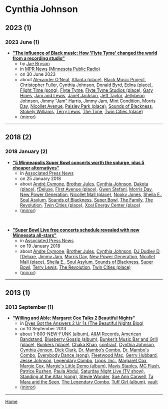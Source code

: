 # Cynthia Johnson

## 2023 (1)

### 2023 June (1)

 - [**"The influence of Black music: How 'Flyte Tyme' changed the world from a recording studio"**](https://www.mprnews.org/story/2023/06/29/the-influence-of-black-music-how-flyte-tyme-changed-the-world-from-a-booth-in-edina)
    - by [Jae Bryson](../../authors/jae-bryson/index.md)
    - in [MPR News (Minnesota Public Radio)](../../publications/mpr-news-minnesota-public-radio/index.md)
    - on 30 June 2023
    - about [Alexander O’Neal](../../topics/alexander-o-neal/index.md), [Atlanta (place)](../../topics/place/atlanta/index.md), [Black Music Project](../../topics/black-music-project/index.md), [Christopher Fuller](../../topics/christopher-fuller/index.md), [Cynthia Johnson](../../topics/cynthia-johnson/index.md), [Donald Byrd](../../topics/donald-byrd/index.md), [Edina (place)](../../topics/place/edina/index.md), [Flight Time (song)](../../topics/song/flight-time/index.md), [Flyte Tyme](../../topics/flyte-tyme/index.md), [Flyte Tyme Studios (place)](../../topics/place/flyte-tyme-studios/index.md), [Gary Hines](../../topics/gary-hines/index.md), [Jam and Lewis](../../topics/jam-and-lewis/index.md), [Janet Jackson](../../topics/janet-jackson/index.md), [Jeff Taylor](../../topics/jeff-taylor/index.md), [Jellybean Johnson](../../topics/jellybean-johnson/index.md), [Jimmy “Jam” Harris](../../topics/jimmy-jam-harris/index.md), [Jimmy Jam](../../topics/jimmy-jam/index.md), [Mint Condition](../../topics/mint-condition/index.md), [Morris Day](../../topics/morris-day/index.md), [Nicollet Avenue](../../topics/nicollet-avenue/index.md), [Paisley Park (place)](../../topics/place/paisley-park/index.md), [Sounds of Blackness](../../topics/sounds-of-blackness/index.md), [Stokely Williams](../../topics/stokely-williams/index.md), [Terry Lewis](../../topics/terry-lewis/index.md), [The Time](../../topics/the-time/index.md), [Twin Cities (place)](../../topics/place/twin-cities/index.md)
    - ([mirror](https://web.archive.org/web/*/https://www.mprnews.org/story/2023/06/29/the-influence-of-black-music-how-flyte-tyme-changed-the-world-from-a-booth-in-edina))

----

## 2018 (2)

### 2018 January (2)

 - [**"5 Minneapolis Super Bowl concerts worth the splurge, plus 5 cheaper alternatives"**](https://apnews.com/b5354fb801f94674abaf28203dd6eec2)
    - in [Associated Press News](../../publications/associated-press-news/index.md)
    - on 25 January 2018
    - about [André Cymone](../../topics/andr-cymone/index.md), [Brother Jules](../../topics/brother-jules/index.md), [Cynthia Johnson](../../topics/cynthia-johnson/index.md), [Dakota (place)](../../topics/place/dakota/index.md), [fDeluxe](../../topics/fdeluxe/index.md), [First Avenue (place)](../../topics/place/first-avenue/index.md), [Gwen Stefani](../../topics/gwen-stefani/index.md), [Morris Day](../../topics/morris-day/index.md), [New Power Generation](../../topics/new-power-generation/index.md), [Nicollet Mall (place)](../../topics/place/nicollet-mall/index.md), [Nooky Jones](../../topics/nooky-jones/index.md), [Sheila E.](../../topics/sheila-e/index.md), [Soul Asylum](../../topics/soul-asylum/index.md), [Sounds of Blackness](../../topics/sounds-of-blackness/index.md), [Super Bowl](../../topics/super-bowl/index.md), [The Family](../../topics/the-family/index.md), [The Revolution](../../topics/the-revolution/index.md), [Twin Cities (place)](../../topics/place/twin-cities/index.md), [Xcel Energy Center (place)](../../topics/place/xcel-energy-center/index.md)
    - ([mirror](https://web.archive.org/web/*/https://apnews.com/b5354fb801f94674abaf28203dd6eec2))

<br />

 - [**"Super Bowl Live free concerts schedule revealed with new Minnesota all-stars"**](https://apnews.com/359610d132dc4676a00e9e4da420ecaf)
    - in [Associated Press News](../../publications/associated-press-news/index.md)
    - on 19 January 2018
    - about [Andre Cymone](../../topics/andre-cymone/index.md), [Brother Jules](../../topics/brother-jules/index.md), [Cynthia Johnson](../../topics/cynthia-johnson/index.md), [DJ Dudley D](../../topics/dj-dudley-d/index.md), [fDeluxe](../../topics/fdeluxe/index.md), [Jimmy Jam](../../topics/jimmy-jam/index.md), [Morris Day](../../topics/morris-day/index.md), [New Power Generation](../../topics/new-power-generation/index.md), [Nicollet Mall (place)](../../topics/place/nicollet-mall/index.md), [Sheila E.](../../topics/sheila-e/index.md), [Soul Asylum](../../topics/soul-asylum/index.md), [Sounds of Blackness](../../topics/sounds-of-blackness/index.md), [Super Bowl](../../topics/super-bowl/index.md), [Terry Lewis](../../topics/terry-lewis/index.md), [The Revolution](../../topics/the-revolution/index.md), [Twin Cities (place)](../../topics/place/twin-cities/index.md)
    - ([mirror](https://web.archive.org/web/*/https://apnews.com/359610d132dc4676a00e9e4da420ecaf))

----

## 2013 (1)

### 2013 September (1)

 - [**"Willing and Able: Margaret Cox Talks 2 Beautiful Nights"**](http://beautifulnightschitown.blogspot.com/2013/09/willing-and-able-margaret-cox-talks-2.html)
    - in [Dyes Got the Answers 2 Ur ?s (The Beautiful Nights Blog)](../../publications/dyes-got-the-answers-2-ur-s-the-beautiful-nights-blog/index.md)
    - on 10 September 2013
    - about [1-800-NEW-FUNK (album)](../../topics/album/1-800-new-funk/index.md), [A&M Records](../../topics/a-m-records/index.md), [American Bandstand](../../topics/american-bandstand/index.md), [Blueberry Gossip (album)](../../topics/album/blueberry-gossip/index.md), [Bunker’s Music Bar and Grill (place)](../../topics/place/bunker-s-music-bar-and-grill/index.md), [Bunkers (place)](../../topics/place/bunkers/index.md), [Chaka Khan](../../topics/chaka-khan/index.md), [contract](../../topics/contract/index.md), [Cynthia Johnson](../../topics/cynthia-johnson/index.md), [Cynthia Jonson](../../topics/cynthia-jonson/index.md), [Dick Clark](../../topics/dick-clark/index.md), [Dr. Mambo’s Combo](../../topics/dr-mambo-s-combo/index.md), [Dr. Mambo's Combo](../../topics/dr-mambo-s-combo/index.md), [Everybody Dance (song)](../../topics/song/everybody-dance/index.md), [Fleetwood Mac](../../topics/fleetwood-mac/index.md), [Gerry Hubbard](../../topics/gerry-hubbard/index.md), [Jesse Johnson](../../topics/jesse-johnson/index.md), [Legendary Combo](../../topics/legendary-combo/index.md), [Lipps, Inc.](../../topics/lipps-inc/index.md), [Margaret Cox](../../topics/margaret-cox/index.md), [Margie Cox](../../topics/margie-cox/index.md), [Margie's Little Demo (album)](../../topics/album/margie-s-little-demo/index.md), [Mavis Staples](../../topics/mavis-staples/index.md), [MC Flash](../../topics/mc-flash/index.md), [Patrice Rushen](../../topics/patrice-rushen/index.md), [Paula Abdul](../../topics/paula-abdul/index.md), [Saturday Night Live (TV show)](../../topics/tv-show/saturday-night-live/index.md), [Standing at the Altar (song)](../../topics/song/standing-at-the-altar/index.md), [Stevie Wonder](../../topics/stevie-wonder/index.md), [Sue Ann Carwell](../../topics/sue-ann-carwell/index.md), [Ta Mara and the Seen](../../topics/ta-mara-and-the-seen/index.md), [The Legendary Combo](../../topics/the-legendary-combo/index.md), [Tuff Girl (album)](../../topics/album/tuff-girl/index.md), [vault](../../topics/vault/index.md)
    - ([mirror](https://web.archive.org/web/*/http://beautifulnightschitown.blogspot.com/2013/09/willing-and-able-margaret-cox-talks-2.html))

----

[Home](../index.md)
